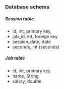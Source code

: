 ### Database schema

##### Session table
* id, int, primary key,
* job_id, int, foreign key
* session_date, date
* seconds, int (seconds)

##### Job table
* id, int, primary key
* name, String
* salary, double
